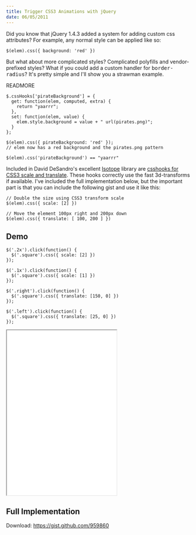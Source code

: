```yaml
--- 
title: Trigger CSS3 Animations with jQuery
date: 06/05/2011
---
```


Did you know that jQuery 1.4.3 added a system for adding custom css attributes? For example, any normal style can be applied like so:

    $(elem).css({ background: 'red' })

But what about more complicated styles? Complicated polyfills and vendor-prefixed styles? What if you could add a custom handler for <tt>border-radius</tt>? It's pretty simple and I'll show you a strawman example.

READMORE

    $.cssHooks['pirateBackground'] = {
      get: function(elem, computed, extra) {
        return "yaarrr";
      },
      set: function(elem, value) {
        elem.style.background = value + " url(pirates.png)";
      }
    };
    
    $(elem).css({ pirateBackground: 'red' });
    // elem now has a red background and the pirates.png pattern
    
    $(elem).css('pirateBackground') == "yaarrr"
    
Included in David DeSandro's excellent [Isotope] library are [csshooks for CSS3 scale and translate]. These hooks correctly use the fast 3d-transforms if available. I've included the full implementation below, but the important part is that you can include the following gist and use it like this:

    // Double the size using CSS3 transform scale 
    $(elem).css({ scale: [2] })
    
    // Move the element 100px right and 200px down
    $(elem).css({ translate: [ 100, 200 ] })

## Demo

    $('.2x').click(function() {
      $('.square').css({ scale: [2] })
    });
    
    $('.1x').click(function() {
      $('.square').css({ scale: [1] })
    });

    $('.right').click(function() {
      $('.square').css({ translate: [150, 0] })
    });

    $('.left').click(function() {
      $('.square').css({ translate: [25, 0] })
    });

<iframe width="300" height="450" src="/images/iso/demo.html"></iframe>

## Full Implementation

Download: https://gist.github.com/959860

<script src="https://gist.github.com/959860.js?file=isoTransform.js"></script>

[csshooks for CSS3 scale and translate]: https://github.com/desandro/isotope/blob/a2a238968347199842dd7e2d552741d5a63c90b9/jquery.isotope.js
[Isotope]: http://isotope.metafizzy.co/